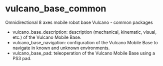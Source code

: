 # vulcano\_base\_common
Omnidirectional 8 axes mobile robot base Vulcano - common packages

 - vulcano\_base\_description: description (mechanical, kinematic, visual, etc.) of the Vulcano Mobile Base.
 - vulcano\_base\_navigation: configuration of the Vulcano Mobile Base to navigate in known and unknown environments. 
 - vulcano\_base\_pad: teleoperation of the Vulcano Mobile Base using a PS3 pad.
